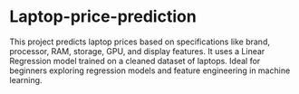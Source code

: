 # Laptop-price-prediction
This project predicts laptop prices based on specifications like brand, processor, RAM, storage, GPU, and display features. It uses a Linear Regression model trained on a cleaned dataset of laptops. Ideal for beginners exploring regression models and feature engineering in machine learning.
